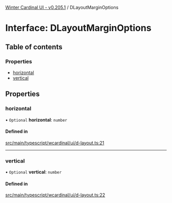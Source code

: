 [Winter Cardinal UI - v0.205.1](../index.md) / DLayoutMarginOptions

# Interface: DLayoutMarginOptions

## Table of contents

### Properties

- [horizontal](DLayoutMarginOptions.md#horizontal)
- [vertical](DLayoutMarginOptions.md#vertical)

## Properties

### horizontal

• `Optional` **horizontal**: `number`

#### Defined in

[src/main/typescript/wcardinal/ui/d-layout.ts:21](https://github.com/winter-cardinal/winter-cardinal-ui/blob/v0.205.1/src/main/typescript/wcardinal/ui/d-layout.ts#L21)

___

### vertical

• `Optional` **vertical**: `number`

#### Defined in

[src/main/typescript/wcardinal/ui/d-layout.ts:22](https://github.com/winter-cardinal/winter-cardinal-ui/blob/v0.205.1/src/main/typescript/wcardinal/ui/d-layout.ts#L22)
